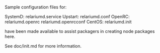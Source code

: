 Sample configuration files for:

SystemD: relariumd.service
Upstart: relariumd.conf
OpenRC:  relariumd.openrc
         relariumd.openrcconf
CentOS:  relariumd.init

have been made available to assist packagers in creating node packages here.

See doc/init.md for more information.

